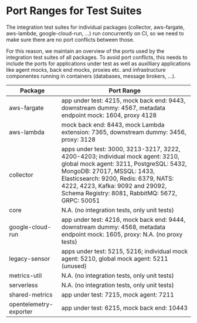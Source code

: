 Port Ranges for Test Suites
===========================

The integration test suites for individual packages (collector, aws-fargate, aws-lambde, google-cloud-run, ...) run concurrently on CI, so we need to make sure there are no port conflicts between those.

For this reason, we maintain an overview of the ports used by the integration test suites of all packages. To avoid port conflicts, this needs to include the ports for applications under test as well as auxilliary applications like agent mocks, back end mocks, proxies etc. and infrastructure componentes running in containers (databases, message brokers, ...).

| Package              | Port Range |
| -------------------- | ---------- |
| aws-fargate          | app under test: 4215, mock back end: 9443, downstream dummy: 4567, metadata endpoint mock: 1604, proxy 4128 |
| aws-lambda           | mock back end: 8443, mock Lambda extension: 7365, downstream dummy: 3456, proxy: 3128 |
| collector            | apps under test: 3000, 3213-3217, 3222, 4200-4203; individual mock agent: 3210, global mock agent: 3211, PostgreSQL: 5432, MongoDB: 27017, MSSQL: 1433, Elasticsearch: 9200, Redis: 6379, NATS: 4222, 4223, Kafka: 9092 and 29092, Schema Registry: 8081, RabbitMQ: 5672, GRPC:  50051 |
| core                 | N.A. (no integration tests, only unit tests) |
| google-cloud-run     | app under test: 4216, mock back end: 9444, downstream dummy: 4568, metadata endpoint mock: 1605, proxy: N.A. (no proxy tests) |
| legacy-sensor        | apps under test: 5215, 5216; individual mock agent: 5210, global mock agent: 5211 (unused) |
| metrics-util         | N.A. (no integration tests, only unit tests) |
| serverless           | N.A. (no integration tests, only unit tests) |
| shared-metrics       | app under test: 7215, mock agent: 7211 |
| opentelemetry-exporter | app under test: 6215, mock back end: 10443 |
